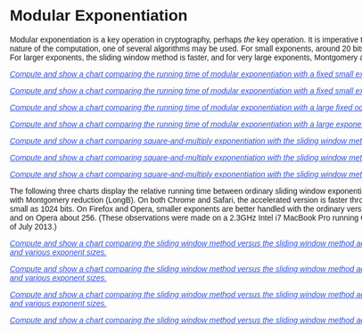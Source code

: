 <html>
<head>
<script src="../lib/BigInt.js"></script>

<script src="../lib/jsbn/jsbn.js"></script>
<script src="../lib/jsbn/jsbn2.js"></script>
<script src="../lib/jsbn/prng4.js"></script>
<script src="../lib/jsbn/rng.js"></script>

<script>window.require = function () { return new Object }</script>
<script src="../platform.js"></script>
<script src="../math/functions-14-bit.js"></script>
<script src="../math/functions-15-bit.js"></script>
<script src="../math/functions-26-bit.js"></script>
<script src="../math/functions-28-bit.js"></script>
<script src="../math/functions-29-bit.js"></script>
<script src="../math/functions-30-bit.js"></script>
<script src="../math/long.js"></script>


<script src="../lib/jquery-1.8.2.min.js"></script>
<script src="../lib/highcharts.js"></script>

<script src="charts.js"></script>
<script src="modular-exponentiation.js"></script>

<style type="text/css">
body {
  font-family: "Lucida Grande", "Lucida Sans Unicode", Verdana, Arial, Helvetica, sans-serif;
}

h1, p {
  margin-left: 100px;
  width: 1024px;
}

pre {
  margin-left: 155px;
}

.chart {
  margin-left: 210px;
  width: 805px;
  height: 500px;
  border: 1px solid gray;
  display: none;
}

.spinner {
  position: relative;
  left: 369px;
  top: 217px;
}

div.codehilite pre span.c1 {
  color: blue;
}

.consistency_failure {
  border: 2px solid red;
}

.link {
  color: #3050e0;
  cursor: hand;
  text-decoration: underline;
  font-style: italic;
}

p .margin_centered {
  align: center;
}

.consistency_error {
  font-weight: bold;
  display: none;
}

</style>
</head>
<body> 

Modular Exponentiation
======================

Modular exponentiation is a key operation in cryptography, perhaps _the_ key operation.  It is
imperative that this operation be as fast as possible.  Depending on the nature of the
computation, one of several algorithms may be used.  For small exponents, around 20 bits or less,
a very simply square-and-multiply approach is best.  For larger exponents, the sliding window
method is faster, and for very large exponents, Montgomery and Barrett reductions are more
efficient.

<p>
  <div id="fixed_exponent_chart">
    <p>
      <span class="link">
	Compute and show a chart comparing the running time of modular exponentiation with a fixed
	small exponent by jsbn and Long.
      </span>
      <span class="consistency_error">
	Computation halted: inconsistent results in comparison.  View console for details.
      </span>
    </p>
    <div class="chart">
    </div>
  </div>
</p>

<p>
  <div id="fixed_exponent_digit_width_chart">
    <p>
      <span class="link">
	Compute and show a chart comparing the running time of modular exponentiation with a fixed
	small exponent by Longs with various digit sizes.
      </span>
      <span class="consistency_error">
	Computation halted: inconsistent results in comparison.  View console for details.
      </span>
    </p>
    <div class="chart">
    </div>
  </div>
</p>


<p>
  <div id="large_exponent_chart">
    <p>
      <span class="link">
	Compute and show a chart comparing the running time of modular exponentiation with a large
	fixed odd base by BigInt, jsbn, and Long.
      </span>
      <span class="consistency_error">
	Computation halted: inconsistent results in comparison.  View console for details.
      </span>
    </p>
    <div class="chart">
    </div>
  </div>
</p>



<p>
  <div id="large_exponent_digit_width_chart">
    <p>
      <span class="link">
	Compute and show a chart comparing the running time of modular exponentiation with a large
	exponent by Longs with various digit sizes.
      </span>
      <span class="consistency_error">
	Computation halted: inconsistent results in comparison.  View console for details.
      </span>
    </p>
    <div class="chart">
    </div>
  </div>
</p>


<p>
  <div id="simple_v_sliding_chart_1024">
    <p>
      <span class="link">
	Compute and show a chart comparing square-and-multiply exponentiation with the sliding
	window method for 1024 bit operands and various exponent sizes.
      </span>
      <span class="consistency_error">
	Computation halted: inconsistent results in comparison.  View console for details.
      </span>
    </p>
    <div class="chart">
    </div>
  </div>
</p>

<p>
  <div id="simple_v_sliding_chart_2048">
    <p>
      <span class="link">
	Compute and show a chart comparing square-and-multiply exponentiation with the sliding
	window method for 2048 bit operands and various exponent sizes.
      </span>
      <span class="consistency_error">
	Computation halted: inconsistent results in comparison.  View console for details.
      </span>
    </p>
    <div class="chart">
    </div>
  </div>
</p>

<p>
  <div id="simple_v_sliding_chart_3072">
    <p>
      <span class="link">
	Compute and show a chart comparing square-and-multiply exponentiation with the sliding
	window method for 3072 bit operands and various exponent sizes.
      </span>
      <span class="consistency_error">
	Computation halted: inconsistent results in comparison.  View console for details.
      </span>
    </p>
    <div class="chart">
    </div>
  </div>
</p>

The following three charts display the relative running time between ordinary sliding window
exponentiation (LongA) and sliding window exponentiation accelerated with Montgomery reduction
(LongB).  On both Chrome and Safari, the accelerated version is faster throughout the range of
exponent sizes, even for operands as small as 1024 bits.  On Firefox and Opera, smaller exponents
are better handled with the ordinary version.  The crossover for Firefox is at about 512 bits of
exponent, and on Opera about 256. (These observations were made on a 2.3GHz Intel i7 MacBook Pro
running OS/X 10.8.4 and the latest versions of the major browsers, as of July 2013.)

<p>
  <div id="sliding_v_montgomery_chart_1024">
    <p>
      <span class="link">
	Compute and show a chart comparing the sliding window method versus the sliding window
	method accelerated with Montgomery reduction
	for 1024 bit operands and various exponent sizes.
      </span>
      <span class="consistency_error">
	Computation halted: inconsistent results in comparison.  View console for details.
      </span>
    </p>
    <div class="chart">
    </div>
  </div>
</p>

<p>
  <div id="sliding_v_montgomery_chart_2048">
    <p>
      <span class="link">
	Compute and show a chart comparing the sliding window method versus the sliding window
	method accelerated with Montgomery reduction
	for 2048 bit operands and various exponent sizes.
      </span>
      <span class="consistency_error">
	Computation halted: inconsistent results in comparison.  View console for details.
      </span>
    </p>
    <div class="chart">
    </div>
  </div>
</p>

<p>
  <div id="sliding_v_montgomery_chart_3072">
    <p>
      <span class="link">
	Compute and show a chart comparing the sliding window method versus the sliding window
	method accelerated with Montgomery reduction
	for 3072 bit operands and various exponent sizes.
      </span>
      <span class="consistency_error">
	Computation halted: inconsistent results in comparison.  View console for details.
      </span>
    </p>
    <div class="chart">
    </div>
  </div>
</p>

<p>
  <div id="sliding_v_montgomery_group_alt">
    <p>
      <span class="link">
	Compute and show a chart comparing the sliding window method versus the sliding window
	method accelerated with Montgomery reduction.
      </span>
      <span class="consistency_error">
	Computation halted: inconsistent results in comparison.  View console for details.
      </span>
    </p>
    <div class="chart">
    </div>
  </div>
</p>


</body>
</html>

<!--
Local Variables:
mode: html
end:
--->
